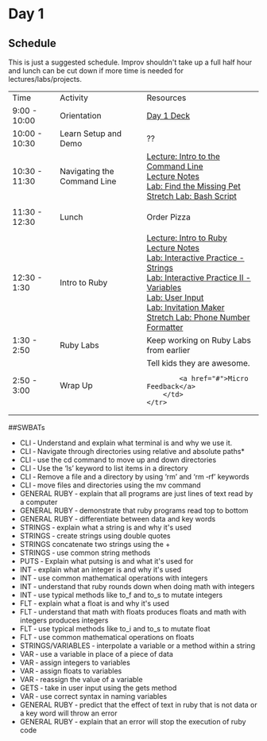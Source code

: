 # Day 1

## Schedule

This is just a suggested schedule. Improv shouldn't take up a full half hour and lunch can be cut down if more time is needed for lectures/labs/projects.

<table>
    <tr>
        <td>Time</td>
        <td>Activity</td>
        <td>Resources</td>
    </tr>
    <tr>
        <td>9:00 - 10:00</td>
        <td>Orientation</td>
        <td>
            <a href="https://docs.google.com/presentation/d/1mlaIykpMkEtuGoOOKpup_dcJGLfew3RGAL3rHlwvQmg/edit#slide=id.p">Day 1 Deck</a>
        </td>
    </tr>
    <tr>
        <td>10:00 - 10:30</td>
        <td>Learn Setup and Demo</td>
        <td>
           ??
        </td>
    </tr>
    <tr>
        <td>10:30 - 11:30</td>
        <td>Navigating the Command Line</td>
        <td>
            <a href="lectures/intro-to-command-line/LECTURE.md">Lecture: Intro to the Command Line</a></br>
            <a href="lectures/intro-to-command-line">Lecture Notes</a></br>
            <a href="https://github.com/learn-co-curriculum/find-missing-pet">Lab: Find the Missing Pet</a></br>
            <a href="https://github.com/learn-co-curriculum/hs-advanced-cli">Stretch Lab: Bash Script</a>
        </td>
    </tr>
    <tr>
        <td>11:30 - 12:30</td>
        <td>Lunch</td>
        <td>
            <p>Order Pizza</p>
        </td>
    </tr>
    <tr>
        <td>12:30 - 1:30</td>
        <td>Intro to Ruby</td>
        <td>
            <a href="lectures/intro-to-ruby/LECTURE.md">Lecture: Intro to Ruby</a></br>
            <a href="lectures/intro-to-ruby">Lecture Notes</a></br>
            <a href="https://github.com/learn-co-curriculum/hs-strings-mini-lab">Lab: Interactive Practice - Strings</a></br>
            <a href="https://github.com/learn-co-curriculum/hs-variables-mini-lab">Lab: Interactive Practice II - Variables</a></br>
            <a href="https://github.com/learn-co-curriculum/hs-user-input-mini-lab">Lab: User Input</a></br>
            <a href="https://github.com/learn-co-curriculum/hs-invitation-maker-lab">Lab: Invitation Maker</a></br>
            <a href="https://github.com/learn-co-curriculum/hs-phone-number-formatter">Stretch Lab: Phone Number Formatter</a>
        </td>
    </tr>
    <tr>
        <td>1:30 - 2:50</td>
        <td>Ruby Labs</td>
        <td>
            Keep working on Ruby Labs from earlier
        </td>
    </tr>
    <tr>
        <td>2:50 - 3:00</td>
        <td>Wrap Up</td>
        <td>
            Tell kids they are awesome.</br>

            <a href="#">Micro Feedback</a>
        </td>
    </tr>
</table>

##SWBATs
+ CLI ‐ Understand and explain what terminal is and why we use it.
+ CLI ‐ Navigate through directories using relative and absolute paths*
+ CLI ‐ use the cd command to move up and down directories
+ CLI ‐ Use the ‘ls’ keyword to list items in a directory
+ CLI ‐ Remove a file and a directory by using ‘rm’ and ‘rm ‐rf’ keywords
+ CLI ‐ move files and directories using the mv command
+ GENERAL RUBY ‐ explain that all programs are just lines of text read by a computer
+ GENERAL RUBY ‐ demonstrate that ruby programs read top to bottom
+ GENERAL RUBY ‐ differentiate between data and key words
+ STRINGS ‐ explain what a string is and why it's used
+ STRINGS ‐ create strings using double quotes
+ STRINGS concatenate two strings using the +
+ STRINGS ‐ use common string methods
+ PUTS ‐ Explain what putsing is and what it's used for
+ INT ‐ explain what an integer is and why it's used
+ INT ‐ use common mathematical operations with integers
+ INT ‐ understand that ruby rounds down when doing math with integers
+ INT ‐ use typical methods like to_f and to_s to mutate integers
+ FLT ‐ explain what a float is and why it's used
+ FLT ‐ understand that math with floats produces floats and math with integers produces integers
+ FLT ‐ use typical methods like to_i and to_s to mutate float
+ FLT ‐ use common mathematical operations on floats
+ STRINGS/VARIABLES ‐ interpolate a variable or a method within a string
+ VAR ‐ use a variable in place of a piece of data
+ VAR ‐ assign integers to variables
+ VAR ‐ assign floats to variables
+ VAR ‐ reassign the value of a variable
+ GETS ‐ take in user input using the gets method
+ VAR ‐ use correct syntax in naming variables
+ GENERAL RUBY ‐ predict that the effect of text in ruby that is not data or a key word will throw an error
+ GENERAL RUBY ‐ explain that an error will stop the execution of ruby code
